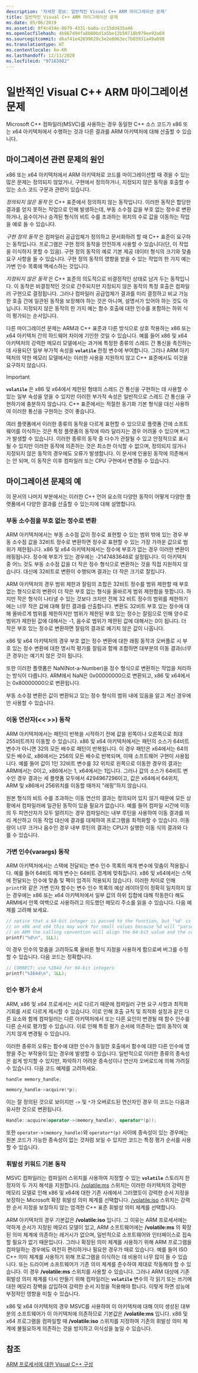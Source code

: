 ```yaml
---
description: '자세한 정보: 일반적인 Visual C++ ARM 마이그레이션 문제'
title: 일반적인 Visual C++ ARM 마이그레이션 문제
ms.date: 05/06/2019
ms.assetid: 0f4c434e-0679-4331-ba0a-cc15dd435a46
ms.openlocfilehash: 4b867d94fa8b80bd1a5be12b50718b979ee92a69
ms.sourcegitcommit: d6af41e42699628c3e2e6063ec7b03931a49a098
ms.translationtype: HT
ms.contentlocale: ko-KR
ms.lasthandoff: 12/11/2020
ms.locfileid: "97163082"
---
```

# <a name="common-visual-c-arm-migration-issues"></a>일반적인 Visual C++ ARM 마이그레이션 문제

Microsoft C++ 컴파일러(MSVC)를 사용하는 경우 동일한 C++ 소스 코드가 x86 또는 x64 아키텍처에서 수행하는 것과 다른 결과를 ARM 아키텍처에 대해 산출할 수 있습니다.

## <a name="sources-of-migration-issues"></a>마이그레이션 관련 문제의 원인

x86 또는 x64 아키텍처에서 ARM 아키텍처로 코드를 마이그레이션할 때 겪을 수 있는 많은 문제는 정의되지 않았거나, 구현에서 정의하거나, 지정되지 않은 동작을 호출할 수 있는 소스 코드 구문과 관련이 있습니다.

*정의되지 않은 동작* 은 C++ 표준에서 정의하지 않는 동작입니다. 이러한 동작은 합당한 결과를 얻지 못하는 작업으로 인해 발생하는데, 부동 소수점 값을 부호 없는 정수로 변환하거나, 음수이거나 승격된 형식의 비트 수를 초과하는 위치의 수로 값을 이동하는 작업을 예로 들 수 있습니다.

*구현 정의 동작* 은 컴파일러 공급업체가 정의하고 문서화하려 할 때 C++ 표준이 요구하는 동작입니다. 프로그램은 구현 정의 동작을 안전하게 사용할 수 있습니다(단, 이 작업을 이식하지 못할 수 있음). 구현 정의 동작의 예로 기본 제공 데이터 형식의 크기와 맞춤 요구 사항을 들 수 있습니다. 구현 정의 동작의 영향을 받을 수 있는 작업의 한 가지 예는 가변 인수 목록에 액세스하는 것입니다.

*지정되지 않은 동작* 은 C++ 표준의 의도적으로 비결정적인 상태로 남겨 두는 동작입니다. 이 동작은 비결정적인 것으로 간주되지만 지정되지 않은 동작의 특정 호출은 컴파일러 구현으로 결정됩니다. 그러나 컴파일러 공급업체가 결과를 미리 결정하고 비교 가능한 호출 간에 일관된 동작을 보장해야 하는 것은 아니며, 설명서가 있어야 하는 것도 아닙니다. 지정되지 않은 동작의 한 가지 예는 함수 호출에 대한 인수를 포함하는 하위 식이 평가되는 순서입니다.

다른 마이그레이션 문제는 ARM과 C++ 표준과 다른 방식으로 상호 작용하는 x86 또는 x64 아키텍처 간의 하드웨어 차이에 기인한 것일 수 있습니다. 예를 들어 x86 및 x64 아키텍처의 강력한 메모리 모델에서는 과거에 특정한 종류의 스레드 간 통신을 촉진하는 데 사용되던 일부 부가적 속성을 **`volatile`** 한정 변수에 부여합니다. 그러나 ARM 아키텍처의 약한 메모리 모델에서는 이러한 사용을 지원하지 않고 C++ 표준에서도 이것을 요구하지 않습니다.

> [!IMPORTANT]
> **`volatile`** 은 x86 및 x64에서 제한된 형태의 스레드 간 통신을 구현하는 데 사용할 수 있는 일부 속성을 얻을 수 있지만 이러한 부가적 속성은 일반적으로 스레드 간 통신을 구현하기에 충분하지 않습니다. C++ 표준에서는 적절한 동기화 기본 형식을 대신 사용하여 이러한 통신을 구현하는 것이 좋습니다.

여러 플랫폼에서 이러한 종류의 동작을 다르게 표현할 수 있으므로 플랫폼 간에 소프트웨어를 이식하는 것은 특정 플랫폼의 동작에 따라 달라지는 경우 어려울 수 있으며 버그가 발생할 수 있습니다. 이러한 종류의 동작 중 다수가 관찰될 수 있고 안정적으로 표시될 수 있지만 이러한 동작에 의존하는 것은 최소한 이식할 수 없으며, 정의되지 않거나 지정되지 않은 동작의 경우에도 오류가 발생합니다. 이 문서에 인용된 동작에 의존해서는 안 되며, 이 동작은 이후 컴파일러 또는 CPU 구현에서 변경될 수 있습니다.

## <a name="example-migration-issues"></a>마이그레이션 문제의 예

이 문서의 나머지 부분에서는 이러한 C++ 언어 요소의 다양한 동작이 어떻게 다양한 플랫폼에서 다양한 결과를 산출할 수 있는지에 대해 설명합니다.

### <a name="conversion-of-floating-point-to-unsigned-integer"></a>부동 소수점을 부호 없는 정수로 변환

ARM 아키텍처에서는 부동 소수점 값이 정수로 표현할 수 있는 범위 밖에 있는 경우 부동 소수점 값을 32비트 정수로 변환하면 정수로 표현할 수 있는 가장 가까운 값으로 범위가 제한됩니다. x86 및 x64 아키텍처에서는 정수에 부호가 없는 경우 이러한 변환이 래핑됩니다. 정수에 부호가 있는 경우에는 -2147483648로 설정됩니다. 이 아키텍처 중 어느 것도 부동 소수점 값을 더 작은 정수 형식으로 변환하는 것을 직접 지원하지 않습니다. 대신에 32비트로 변환이 수행되며 결과는 더 작은 크기로 잘립니다.

ARM 아키텍처의 경우 범위 제한과 잘림의 조합은 32비트 정수를 범위 제한할 때 부호 없는 형식으로의 변환이 더 작은 부호 없는 형식을 올바르게 범위 제한함을 뜻합니다. 하지만 작은 형식이 나타낼 수 있는 것보다 크지만 전체 32 비트 정수의 범위를 제한하기에는 너무 작은 값에 대해 잘린 결과를 산출합니다. 변환도 32비트 부호 있는 정수에 대해 올바르게 범위를 제한하지만 범위가 제한된 부호 있는 정수는 잘림으로 인해 양수로 범위가 제한된 값에 대해서는 -1, 음수로 범위가 제한된 값에 대해서는 0이 됩니다. 더 작은 부호 있는 정수로 변환하면 잘림의 결과로 예기치 않은 값이 나옵니다.

x86 및 x64 아키텍처의 경우 부호 없는 정수 변환에 대한 래핑 동작과 오버플로 시 부호 있는 정수 변환에 대한 명시적 평가를 잘림과 함께 조합하면 대부분의 이동 결과(너무 큰 경우)는 예기치 않은 것이 됩니다.

또한 이러한 플랫폼은 NaN(Not-a-Number)을 정수 형식으로 변환하는 작업을 처리하는 방식이 다릅니다. ARM에서 NaN은 0x00000000으로 변환되고, x86 및 x64에서는 0x80000000으로 변환됩니다.

부동 소수점 변환은 값이 변환되고 있는 정수 형식의 범위 내에 있음을 알고 계신 경우에만 사용할 수 있습니다.

### <a name="shift-operator---behavior"></a>이동 연산자(\<\< >>) 동작

ARM 아키텍처에서는 패턴이 반복을 시작하기 전에 값을 왼쪽이나 오른쪽으로 최대 255비트까지 이동할 수 있습니다. x86 및 x64 아키텍처에서는 패턴의 소스가 64비트 변수가 아니면 32의 모든 배수로 패턴이 반복됩니다. 이 경우 패턴은 x64에서는 64의 모든 배수로, x86에서는 256의 모든 배수로 반복되며, 이때 소프트웨어 구현이 사용됩니다. 예를 들어 값이 1인 32비트 변수를 32 위치로 왼쪽으로 이동한 경우의 결과는 ARM에서는 0이고, x86에서는 1, x64에서는 1입니다. 그러나 값의 소스가 64비트 변수인 경우 결과는 세 플랫폼 모두에서 4294967296이고, 값은 x64에서 64위치, ARM 및 x86에서 256위치를 이동할 때까지 "래핑"하지 않습니다.

원본 형식의 비트 수를 초과하는 이동 연산의 결과는 정의되어 있지 않기 때문에 모든 상황에서 컴파일러에 일관된 동작이 있을 필요가 없습니다. 예를 들어 컴파일 시간에 이동의 두 피연산자가 모두 알려지는 경우 컴파일러는 내부 루틴을 사용하여 이동 결과를 미리 계산하고 이동 작업 대신에 결과를 대체하여 프로그램을 최적화할 수 있습니다. 이동량이 너무 크거나 음수인 경우 내부 루틴의 결과는 CPU가 실행한 이동 식의 결과와 다를 수 있습니다.

### <a name="variable-arguments-varargs-behavior"></a>가변 인수(varargs) 동작

ARM 아키텍처에서는 스택에 전달되는 변수 인수 목록의 매개 변수에 맞춤이 적용됩니다. 예를 들어 64비트 매개 변수는 64비트 경계에 맞춰집니다. x86 및 x64에서는 스택에 전달되는 인수에 맞춤 및 팩이 엄격히 적용되지 않습니다. 이러한 차이로 인해 `printf`와 같은 가변 인자 함수는 변수 인수 목록의 예상 레이아웃이 정확히 일치하지 않는 경우에는 x86 또는 x64 아키텍처에서 일부 값의 하위 집합에 대해 작동한다 해도 ARM에서 안쪽 여백으로 사용하려고 의도했던 메모리 주소를 읽을 수 있습니다. 다음 예제를 고려해 보세요.

```C
// notice that a 64-bit integer is passed to the function, but '%d' is used to read it.
// on x86 and x64 this may work for small values because %d will "parse" the low-32 bits of the argument.
// on ARM the calling convention will align the 64-bit value and the code will print a random value
printf("%d\n", 1LL);
```

이 경우 인수의 맞춤을 고려하도록 올바른 형식 지정을 사용하게 함으로써 버그를 수정할 수 있습니다. 다음 코드는 정확합니다.

```C
// CORRECT: use %I64d for 64-bit integers
printf("%I64d\n", 1LL);
```

### <a name="argument-evaluation-order"></a>인수 평가 순서

ARM, x86 및 x64 프로세서는 서로 다르기 때문에 컴파일러 구현 요구 사항과 최적화 기회를 서로 다르게 제시할 수 있습니다. 이로 인해 호출 규칙 및 최적화 설정과 같은 다른 요소와 함께 컴파일러는 다른 아키텍처에서 또는 다른 요인이 변경될 때 함수 인수를 다른 순서로 평가할 수 있습니다. 이로 인해 특정 평가 순서에 의존하는 앱의 동작이 예기치 않게 변경될 수 있습니다.

이러한 종류의 오류는 함수에 대한 인수가 동일한 호출에서 함수에 대한 다른 인수에 영향을 주는 부작용이 있는 경우에 발생할 수 있습니다. 일반적으로 이러한 종류의 종속성은 쉽게 방지할 수 있지만, 파악하기 어려운 종속성이나 연산자 오버로드에 의해 가려질 수 있습니다. 다음 코드 예제를 고려하세요.

```cpp
handle memory_handle;

memory_handle->acquire(*p);
```

이는 잘 정의된 것으로 보이지만 `->` 및 `*`가 오버로드된 연산자인 경우 이 코드는 다음과 유사한 것으로 변환됩니다.

```cpp
Handle::acquire(operator->(memory_handle), operator*(p));
```

또한 `operator->(memory_handle)`와 `operator*(p)` 사이에 종속성이 있는 경우에는 원본 코드가 가능한 종속성이 없는 것처럼 보일 수 있지만 코드는 특정 평가 순서를 사용할 수 있습니다.

### <a name="volatile-keyword-default-behavior"></a>휘발성 키워드 기본 동작

MSVC 컴파일러는 컴파일러 스위치를 사용하여 지정할 수 있는 **`volatile`** 스토리지 한정자의 두 가지 해석을 지원합니다. [/volatile:ms](reference/volatile-volatile-keyword-interpretation.md) 스위치는 이러한 아키텍처의 강력한 메모리 모델로 인해 x86 및 x64에 대한 기존 사례에서 그러했듯이 강력한 순서 지정을 보장하는 Microsoft 확장 휘발성 의미 체계를 선택합니다. [/volatile:iso](reference/volatile-volatile-keyword-interpretation.md) 스위치는 강력한 순서 지정을 보장하지 않는 엄격한 C++ 표준 휘발성 의미 체계를 선택합니다.

ARM 아키텍처의 경우 기본값은 **/volatile:iso** 입니다. 그 이유는 ARM 프로세서에는 약하게 순서가 지정된 메모리 모델이 있고, ARM 소프트웨어에는 **/volatile:ms** 의 확장된 의미 체계에 의존하는 레거시가 없으며, 일반적으로 소프트웨어와 인터페이스로 접속할 필요가 없기 때문입니다. 그러나 확장된 의미 체계를 사용하기 위해 ARM 프로그램을 컴파일하는 경우에도 여전히 편리하거나 필요한 경우가 때로 있습니다. 예를 들어 ISO C++ 의미 체계를 사용하기 위해 프로그램을 이식하는 데 비용이 너무 많이 들 수 있습니다. 또는 드라이버 소프트웨어가 기존 의미 체계를 준수하여 제대로 작동해야 할 수 있습니다. 이 경우 **/volatile:ms** 스위치를 사용할 수 있습니다. 그러나 ARM 대상에 기존 휘발성 의미 체계를 다시 만들기 위해 컴파일러는 **`volatile`** 변수의 각 읽기 또는 쓰기에 대한 메모리 장벽을 삽입하여 강력한 순서 지정을 적용해야 합니다. 이렇게 하면 성능에 부정적인 영향을 미칠 수 있습니다.

x86 및 x64 아키텍처의 경우 MSVC를 사용하여 이 아키텍처에 대해 이미 생성된 대부분의 소프트웨어가 이 아키텍처에 의존하므로 기본값은 **/volatile:ms** 입니다. x86 및 x64 프로그램을 컴파일할 때 **/volatile:iso** 스위치를 지정하여 기존의 휘발성 의미 체계에 불필요하게 의존하는 것을 방지하고 이식성을 높일 수 있습니다.

## <a name="see-also"></a>참조

[ARM 프로세서에 대한 Visual C++ 구성](configuring-programs-for-arm-processors-visual-cpp.md)

